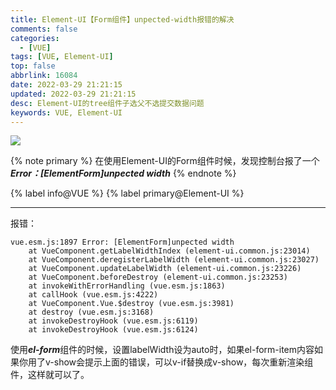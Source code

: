 ```yaml
---
title: Element-UI【Form组件】unpected-width报错的解决
comments: false
categories:
  - [VUE]
tags: [VUE, Element-UI]
top: false
abbrlink: 16084
date: 2022-03-29 21:21:15
updated: 2022-03-29 21:21:15
desc: Element-UI的tree组件子选父不选提交数据问题
keywords: VUE, Element-UI
---
```



![](/images/Element-UI.jpg)

{% note primary %}
在使用Element-UI的Form组件时候，发现控制台报了一个***Error：[ElementForm]unpected width***
{% endnote %}

{% label info@VUE %} {% label primary@Element-UI %}

<!--more-->
<hr />

报错：
```
vue.esm.js:1897 Error: [ElementForm]unpected width
    at VueComponent.getLabelWidthIndex (element-ui.common.js:23014)
    at VueComponent.deregisterLabelWidth (element-ui.common.js:23027)
    at VueComponent.updateLabelWidth (element-ui.common.js:23226)
    at VueComponent.beforeDestroy (element-ui.common.js:23253)
    at invokeWithErrorHandling (vue.esm.js:1863)
    at callHook (vue.esm.js:4222)
    at VueComponent.Vue.$destroy (vue.esm.js:3981)
    at destroy (vue.esm.js:3168)
    at invokeDestroyHook (vue.esm.js:6119)
    at invokeDestroyHook (vue.esm.js:6124)
```
使用***el-form***组件的时候，设置labelWidth设为auto时，如果el-form-item内容如果你用了v-show会提示上面的错误，可以v-if替换成v-show，每次重新渲染组件，这样就可以了。
